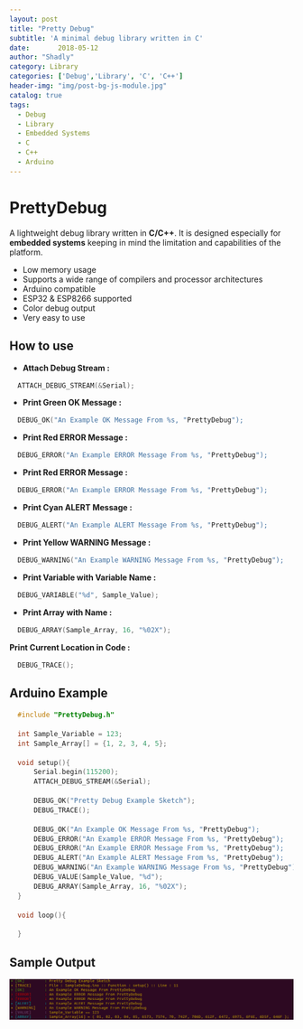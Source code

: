 ```yaml
---
layout: post
title: "Pretty Debug"
subtitle: 'A minimal debug library written in C'
date:       2018-05-12
author: "Shadly"
category: Library
categories: ['Debug','Library', 'C', 'C++']
header-img: "img/post-bg-js-module.jpg"
catalog: true
tags:
  - Debug
  - Library
  - Embedded Systems
  - C
  - C++
  - Arduino
---
```


# PrettyDebug
A lightweight debug library written in **C/C++**. 
It is designed especially for **embedded systems** keeping in mind the limitation and capabilities of the platform.
  - Low memory usage
  - Supports a wide range of compilers and processor architectures
  - Arduino compatible
  - ESP32 & ESP8266 supported
  - Color debug output
  - Very easy to use
  
## How to use

- **Attach Debug Stream :**
```cpp
  ATTACH_DEBUG_STREAM(&Serial);
``` 

- **Print Green OK Message :**
```cpp
  DEBUG_OK("An Example OK Message From %s, "PrettyDebug");
```

- **Print Red ERROR Message :**
```cpp
  DEBUG_ERROR("An Example ERROR Message From %s, "PrettyDebug");
```

- **Print Red ERROR Message :**
```cpp
  DEBUG_ERROR("An Example ERROR Message From %s, "PrettyDebug");
```

- **Print Cyan ALERT Message :**
```cpp
  DEBUG_ALERT("An Example ALERT Message From %s, "PrettyDebug");
```

- **Print Yellow WARNING Message :**
```cpp
  DEBUG_WARNING("An Example WARNING Message From %s, "PrettyDebug");
```

- **Print Variable with Variable Name :**
```cpp
  DEBUG_VARIABLE("%d", Sample_Value);
``` 

- **Print Array with Name :**
```cpp
  DEBUG_ARRAY(Sample_Array, 16, "%02X");
``` 

**Print Current Location in Code :**
```cpp
  DEBUG_TRACE();
``` 

## Arduino Example 

```cpp
  #include "PrettyDebug.h"

  int Sample_Variable = 123;
  int Sample_Array[] = {1, 2, 3, 4, 5};

  void setup(){
      Serial.begin(115200);
      ATTACH_DEBUG_STREAM(&Serial);

      DEBUG_OK("Pretty Debug Example Sketch");
      DEBUG_TRACE();

      DEBUG_OK("An Example OK Message From %s, "PrettyDebug");
      DEBUG_ERROR("An Example ERROR Message From %s, "PrettyDebug");
      DEBUG_ERROR("An Example ERROR Message From %s, "PrettyDebug");
      DEBUG_ALERT("An Example ALERT Message From %s, "PrettyDebug");
      DEBUG_WARNING("An Example WARNING Message From %s, "PrettyDebug");
      DEBUG_VALUE(Sample_Value, "%d");
      DEBUG_ARRAY(Sample_Array, 16, "%02X");
  }

  void loop(){

  }
 ```

## Sample Output

<div style="text-align:center"><img src ="https://raw.githubusercontent.com/shadlyd15/prettydebug/master/images/output.png" alt ="Sample Output"/></div>
  